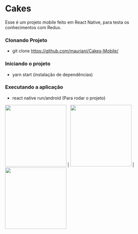 # Cakes

Esse é um projeto mobile feito em React Native, para testa os conhecimentos com Redux.

### Clonando Projeto 

- git clone https://github.com/mauriani/Cakes-Mobile/

### Iniciando o projeto

- yarn start (instalação de dependências)

### Executando a aplicação
- react native run/android (Para rodar o projeto)

<img src="https://user-images.githubusercontent.com/32397288/104771220-b6c07b00-5750-11eb-8cfc-ea8a0445a1a6.png" width="200"> | 
<img src="https://user-images.githubusercontent.com/32397288/104771242-c049e300-5750-11eb-9845-606b66c199da.png" width="200"> |
<img src="https://user-images.githubusercontent.com/32397288/104771258-c5a72d80-5750-11eb-82fe-03d4795caa09.png" width="200"> 

